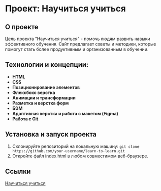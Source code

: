 # Проект: Научиться учиться

## О проекте

Цель проекта "Научиться учиться" - помочь людям развить навыки эффективного обучения. Сайт предлагает советы и методики, которые помогут стать более продуктивным и организованным в обучении.

## Технологии и концепции:

- **HTML**
- **CSS**
- **Позиционирование элементов**
- **Флексбокс верстка**
- **Анимации и трансформации**
- **Разметка и верстка форм**
- **БЭМ**
- **Адаптивная верстка и работа с макетом (Figma)**
- **Работа с Git**

## Установка и запуск проекта

1. Склонируйте репозиторий на локальную машину: `git clone https://github.com/your-username/learn-to-learn.git`
2. Откройте файл index.html в любом совместимом веб-браузере.

## Ссылки

[Научиться учиться](how-to-learn-seven-azure.vercel.app)
